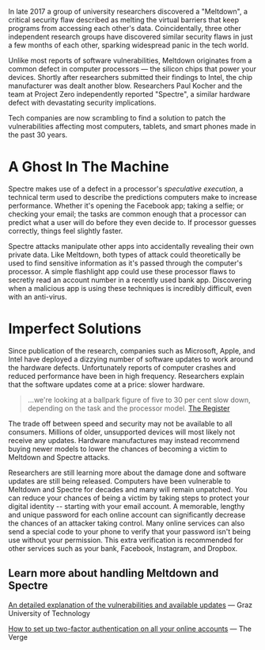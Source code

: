 In late 2017 a group of university researchers discovered a "Meltdown", a critical security flaw described as melting the virtual barriers that keep programs from accessing each other's data. Coincidentally, three other independent research groups have discovered similar security flaws in just a few months of each other, sparking widespread panic in the tech world.

Unlike most reports of software vulnerabilities, Meltdown originates from a common defect in computer processors — the silicon chips that power your devices. Shortly after researchers submitted their findings to Intel, the chip manufacturer was dealt another blow. Researchers Paul Kocher and the team at Project Zero independently reported "Spectre", a similar hardware defect with devastating security implications.

Tech companies are now scrambling to find a solution to patch the vulnerabilities affecting most computers, tablets, and smart phones made in the past 30 years.

# A Ghost In The Machine

Spectre makes use of a defect in a processor's *speculative execution*, a technical term used to describe the predictions computers make to increase performance. Whether it's opening the Facebook app; taking a selfie; or checking your email; the tasks are common enough that a processor can predict what a user will do before they even decide to. If processor guesses correctly, things feel slightly faster.

Spectre attacks manipulate other apps into accidentally revealing their own private data. Like Meltdown, both types of attack could theoretically be used to find sensitive information as it's passed through the computer's processor. A simple flashlight app could use these processor flaws to secretly read an account number in a recently used bank app. Discovering when a malicious app is using these techniques is incredibly difficult, even with an anti-virus.

# Imperfect Solutions

Since publication of the research, companies such as Microsoft, Apple, and Intel have deployed a dizzying number of software updates to work around the hardware defects. Unfortunately reports of computer crashes and reduced performance have been in high frequency. Researchers explain that the software updates come at a price: slower hardware.

>...we're looking at a ballpark figure of five to 30 per cent slow down, depending on the task and the processor model.
[The Register](https://www.theregister.co.uk/2018/01/02/intel_cpu_design_flaw/)

The trade off between speed and security may not be available to all consumers. Millions of older, unsupported devices will most likely not receive any updates. Hardware manufactures may instead recommend buying newer models to lower the chances of becoming a victim to Meltdown and Spectre attacks.

Researchers are still learning more about the damage done and software updates are still being released. Computers have been vulnerable to Meltdown and Spectre for decades and many will remain unpatched. You can reduce your chances of being a victim by taking steps to protect your digital identity -- starting with your email account. A memorable, lengthy and unique password for each online account can significantly decrease the chances of an attacker taking control. Many online services can also send a special code to your phone to verify that your password isn't being use without your permission. This extra verification is recommended for other services such as your bank, Facebook, Instagram, and Dropbox.

## Learn more about handling Meltdown and Spectre

[An detailed explanation of the vulnerabilities and available updates](https://spectreattack.com/) — Graz University of Technology

[How to set up two-factor authentication on all your online accounts](https://www.theverge.com/2017/6/17/15772142/how-to-set-up-two-factor-authentication) — The Verge

